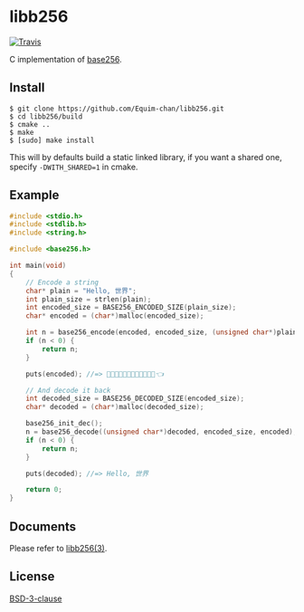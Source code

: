 # libb256
[![Travis](https://img.shields.io/travis/Equim-chan/libb256.svg)](https://travis-ci.org/Equim-chan/libb256)

C implementation of [base256](https://github.com/Equim-chan/base256).

## Install
```shell
$ git clone https://github.com/Equim-chan/libb256.git
$ cd libb256/build
$ cmake ..
$ make
$ [sudo] make install
```

This will by defaults build a static linked library, if you want a shared one,
specify `-DWITH_SHARED=1` in cmake.

## Example
```c
#include <stdio.h>
#include <stdlib.h>
#include <string.h>

#include <base256.h>

int main(void)
{
    // Encode a string
    char* plain = "Hello, 世界";
    int plain_size = strlen(plain);
    int encoded_size = BASE256_ENCODED_SIZE(plain_size);
    char* encoded = (char*)malloc(encoded_size);

    int n = base256_encode(encoded, encoded_size, (unsigned char*)plain, plain_size);
    if (n < 0) {
        return n;
    }

    puts(encoded); //=> 👾🍧🙆🍬🙇🌱😌🚟💦🏥🐴🏤👈

    // And decode it back
    int decoded_size = BASE256_DECODED_SIZE(encoded_size);
    char* decoded = (char*)malloc(decoded_size);

    base256_init_dec();
    n = base256_decode((unsigned char*)decoded, encoded_size, encoded);
    if (n < 0) {
        return n;
    }

    puts(decoded); //=> Hello, 世界

    return 0;
}
```

## Documents
Please refer to [libb256(3)](https://github.com/Equim-chan/libb256/blob/master/doc/libb256.3.adoc).

## License
[BSD-3-clause](https://github.com/Equim-chan/libb256/blob/master/LICENSE)
